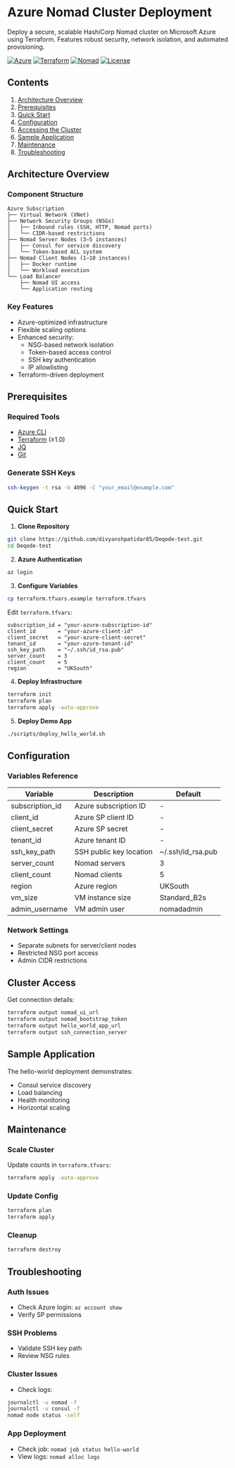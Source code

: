 # Azure Nomad Cluster Deployment

Deploy a secure, scalable HashiCorp Nomad cluster on Microsoft Azure using Terraform. Features robust security, network isolation, and automated provisioning.

[![Azure](https://img.shields.io/badge/Azure-Cloud%2520Platform-0078D4?logo=microsoft-azure)](https://azure.microsoft.com)
[![Terraform](https://img.shields.io/badge/Terraform-Infrastructure%2520as%2520Code-7B42BC?logo=terraform)](https://terraform.io)
[![Nomad](https://img.shields.io/badge/Nomad-Orchestration-00CA8E?logo=hashicorp)](https://www.nomadproject.io)
[![License](https://img.shields.io/badge/License-MIT-green)](LICENSE)

## Contents

1. [Architecture Overview](#architecture-overview)
2. [Prerequisites](#prerequisites)
3. [Quick Start](#quick-start)
4. [Configuration](#configuration)
5. [Accessing the Cluster](#accessing-the-cluster)
6. [Sample Application](#sample-application)
7. [Maintenance](#maintenance)
8. [Troubleshooting](#troubleshooting)

## Architecture Overview

### Component Structure

```plaintext
Azure Subscription
├── Virtual Network (VNet)
├── Network Security Groups (NSGs)
│   ├── Inbound rules (SSH, HTTP, Nomad ports)
│   └── CIDR-based restrictions
├── Nomad Server Nodes (3–5 instances)
│   ├── Consul for service discovery
│   └── Token-based ACL system
├── Nomad Client Nodes (1–10 instances)
│   ├── Docker runtime
│   └── Workload execution
└── Load Balancer
    ├── Nomad UI access
    └── Application routing
```

### Key Features

- Azure-optimized infrastructure
- Flexible scaling options
- Enhanced security:
  - NSG-based network isolation
  - Token-based access control
  - SSH key authentication
  - IP allowlisting
- Terraform-driven deployment

## Prerequisites

### Required Tools

- [Azure CLI](https://learn.microsoft.com/en-us/cli/azure/install-azure-cli)
- [Terraform](https://www.terraform.io/downloads) (≥1.0)
- [JQ](https://stedolan.github.io/jq/download/)
- [Git](https://git-scm.com/book/en/v2/Getting-Started-Installing-Git)

### Generate SSH Keys

```bash
ssh-keygen -t rsa -b 4096 -C "your_email@example.com"
```

## Quick Start

1. **Clone Repository**
```bash
git clone https://github.com/divyanshpatidar85/Deqode-test.git
cd Deqode-test
```

2. **Azure Authentication**
```bash
az login
```

3. **Configure Variables**
```bash
cp terraform.tfvars.example terraform.tfvars
```

Edit `terraform.tfvars`:
```hcl
subscription_id = "your-azure-subscription-id"
client_id       = "your-azure-client-id"
client_secret   = "your-azure-client-secret"
tenant_id       = "your-azure-tenant-id"
ssh_key_path    = "~/.ssh/id_rsa.pub"
server_count    = 3
client_count    = 5
region          = "UKSouth"
```

4. **Deploy Infrastructure**
```bash
terraform init
terraform plan
terraform apply -auto-approve
```

5. **Deploy Demo App**
```bash
./scripts/deploy_hello_world.sh
```

## Configuration

### Variables Reference

| Variable | Description | Default |
|----------|-------------|---------|
| subscription_id | Azure subscription ID | - |
| client_id | Azure SP client ID | - |
| client_secret | Azure SP secret | - |
| tenant_id | Azure tenant ID | - |
| ssh_key_path | SSH public key location | ~/.ssh/id_rsa.pub |
| server_count | Nomad servers | 3 |
| client_count | Nomad clients | 5 |
| region | Azure region | UKSouth |
| vm_size | VM instance size | Standard_B2s |
| admin_username | VM admin user | nomadadmin |

### Network Settings
- Separate subnets for server/client nodes
- Restricted NSG port access
- Admin CIDR restrictions

## Cluster Access

Get connection details:
```bash
terraform output nomad_ui_url
terraform output nomad_bootstrap_token
terraform output hello_world_app_url
terraform output ssh_connection_server
```

## Sample Application

The hello-world deployment demonstrates:
- Consul service discovery
- Load balancing
- Health monitoring
- Horizontal scaling

## Maintenance

### Scale Cluster
Update counts in `terraform.tfvars`:
```bash
terraform apply -auto-approve
```

### Update Config
```bash
terraform plan
terraform apply
```

### Cleanup
```bash
terraform destroy
```

## Troubleshooting

### Auth Issues
- Check Azure login: `az account show`
- Verify SP permissions

### SSH Problems
- Validate SSH key path
- Review NSG rules

### Cluster Issues
- Check logs:
```bash
journalctl -u nomad -f
journalctl -u consul -f
nomad node status -self
```

### App Deployment
- Check job: `nomad job status hello-world`
- View logs: `nomad alloc logs`



